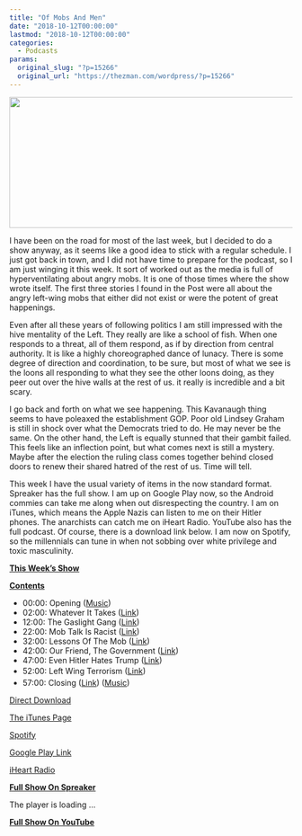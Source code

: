 ```yaml
---
title: "Of Mobs And Men"
date: "2018-10-12T00:00:00"
lastmod: "2018-10-12T00:00:00"
categories:
  - Podcasts
params:
  original_slug: "?p=15266"
  original_url: "https://thezman.com/wordpress/?p=15266"
---
```


[<img
src="http://thezman.com/wordpress/wp-content/uploads/2018/01/Power-Hour.png"
decoding="async" width="600" height="233" />](http://thezman.com/wordpress/wp-content/uploads/2018/01/Power-Hour.png)

I have been on the road for most of the last week, but I decided to do a
show anyway, as it seems like a good idea to stick with a regular
schedule. I just got back in town, and I did not have time to prepare
for the podcast, so I am just winging it this week. It sort of worked
out as the media is full of hyperventilating about angry mobs. It is one
of those times where the show wrote itself. The first three stories I
found in the Post were all about the angry left-wing mobs that either
did not exist or were the potent of great happenings.

Even after all these years of following politics I am still impressed
with the hive mentality of the Left. They really are like a school of
fish. When one responds to a threat, all of them respond, as if by
direction from central authority. It is like a highly choreographed
dance of lunacy. There is some degree of direction and coordination, to
be sure, but most of what we see is the loons all responding to what
they see the other loons doing, as they peer out over the hive walls at
the rest of us. it really is incredible and a bit scary.

I go back and forth on what we see happening. This Kavanaugh thing seems
to have poleaxed the establishment GOP. Poor old Lindsey Graham is still
in shock over what the Democrats tried to do. He may never be the same.
On the other hand, the Left is equally stunned that their gambit failed.
This feels like an inflection point, but what comes next is still a
mystery. Maybe after the election the ruling class comes together behind
closed doors to renew their shared hatred of the rest of us. Time will
tell.

This week I have the usual variety of items in the now standard format.
Spreaker has the full show. I am up on Google Play now, so the Android
commies can take me along when out disrespecting the country. I am on
iTunes, which means the Apple Nazis can listen to me on their Hitler
phones. The anarchists can catch me on iHeart Radio. YouTube also has
the full podcast. Of course, there is a download link below. I am now on
Spotify, so the millennials can tune in when not sobbing over white
privilege and toxic masculinity.

**<u>This Week’s Show</u>**

**<u>Contents</u>**

-   00:00: Opening
    (<a href="https://www.youtube.com/watch?v=owJJQgt_jgs" rel="noopener"
    target="_blank">Music</a>)
-   02:00: Whatever It Takes (<a
    href="https://www.washingtonpost.com/opinions/republicans-used-to-love-the-sound-of-an-angry-mob-what-happened/2018/10/10/e93ad7e2-cbd4-11e8-a360-85875bac0b1f_story.html?noredirect=on&amp;utm_term=.248c30d47c05"
    rel="noopener" target="_blank">Link</a>)
-   12:00: The Gaslight Gang (<a
    href="https://www.washingtonpost.com/blogs/plum-line/wp/2018/10/10/lawless-raging-president-fears-the-angry-mob-good-he-should/?noredirect=on&amp;utm_term=.dbc6a824548e"
    rel="noopener" target="_blank">Link</a>)
-   22:00: Mob Talk Is Racist (<a
    href="https://www.washingtonpost.com/politics/an-angry-mob-republicans-work-to-recast-democratic-protests-as-out-of-control-anarchy/2018/10/08/c8648e8a-cb13-11e8-a3e6-44daa3d35ede_story.html?utm_term=.6a4031956ae4"
    rel="noopener" target="_blank">Link</a>)
-   32:00: Lessons Of The Mob (<a
    href="https://www.nytimes.com/2018/10/10/opinion/unions-democrats-organizers-midterms.html?action=click&amp;module=Opinion&amp;pgtype=Homepage"
    rel="noopener" target="_blank">Link</a>)
-   42:00: Our Friend, The Government (<a
    href="https://www.nytimes.com/2018/10/09/nyregion/limo-owner-fbi-informant-shahed-hussain.html"
    rel="noopener" target="_blank">Link</a>)
-   47:00: Even Hitler Hates Trump (<a
    href="https://forward.com/fast-forward/411681/hitlers-great-nephew-is-not-a-fan-of-donald-trump/?attribution=home-top-story-10-headline"
    rel="noopener" target="_blank">Link</a>)
-   52:00: <span style="line-height: 1.625;">Left Wing
    Terrorism</span> (<a
    href="https://www.washingtonpost.com/local/public-safety/man-planned-to-set-off-200-pound-bomb-on-mall-in-washington-fbi-says/2018/10/11/035edbfe-cd52-11e8-a360-85875bac0b1f_story.html?utm_term=.0cfefbb276d3"
    rel="noopener" target="_blank">Link</a>)
-   57:00: Closing
    (<a href="https://phys.org/news/2018-10-genetic-endangered-whales.html"
    rel="noopener" target="_blank">Link</a>) (<a
    href="https://www.youtube.com/watch?v=z_hiaOIWfm0&amp;bpctr=1539305867"
    rel="noopener" target="_blank">Music</a>)

<a
href="https://api.spreaker.com/download/episode/15941444/ep_63_of_mobs_and_men.mp3"
rel="noopener" target="_blank">Direct Download</a>

<a
href="https://itunes.apple.com/us/podcast/the-z-blog-power-hour/id1262799640?mt=2"
rel="noopener" target="_blank">The iTunes Page</a>

<a
href="https://open.spotify.com/show/5BjtT6oNlylv36FNXZxiIc?si=GaW-JFa6RHuOHiF2iHQO3Q"
rel="noopener" target="_blank">Spotify</a>

<a
href="https://playmusic.app.goo.gl/?ibi=com.google.PlayMusic&amp;isi=691797987&amp;ius=googleplaymusic&amp;link=https://play.google.com/music/m/Ign2aae4ofqi7ih4zik5ipqtv3y?t%3DThe_Z_Blog_Power_Hour%26pcampaignid%3DMKT-na-all-co-pr-mu-pod-16"
rel="noopener" target="_blank">Google Play Link</a>

<a href="https://www.iheart.com/podcast/the-z-blog-power-hour-29246491/"
rel="noopener" target="_blank">iHeart Radio</a>

**<u>Full Show On Spreaker</u>**

The player is loading ...

<span class="widget_spinner dark"></span>

**<u>Full Show On YouTube</u>**
